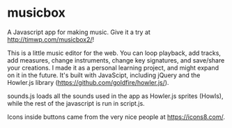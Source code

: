 # musicbox
A Javascript app for making music. Give it a try at http://timwp.com/musicbox2/!

This is a little music editor for the web. You can loop playback, add tracks, add measures, change instruments, change key signatures, and save/share your creations. I made it as a personal learning project, and might expand on it in the future. It's built with JavaScipt, including jQuery and the Howler.js library (https://github.com/goldfire/howler.js/).

sounds.js loads all the sounds used in the app as Howler.js sprites (Howls), while the rest of the javascript is run in script.js.

Icons inside buttons came from the very nice people at https://icons8.com/.
